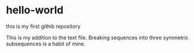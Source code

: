 # hello-world
this is my first githib repository

This is my addition to the text file. Breaking sequences into three symmetric subsequences is a habit of mine.
